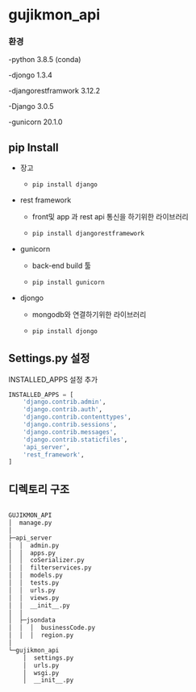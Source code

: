 # gujikmon_api



### 환경

-python 3.8.5 (conda)

-djongo 1.3.4

-djangorestframwork 3.12.2

-Django 3.0.5

-gunicorn 20.1.0



## pip Install

- 장고

  - ```bash
    pip install django
    ```

- rest framework

  - front및 app 과 rest api 통신을 하기위한 라이브러리

  - ```bash
    pip install djangorestframework
    ```

- gunicorn

  - back-end build 툴

  - ```bash
    pip install gunicorn
    ```

- djongo

  - mongodb와 연결하기위한 라이브러리

  - ```bash
    pip install djongo
    ```



## Settings.py 설정



INSTALLED_APPS 설정 추가

```python
INSTALLED_APPS = [
    'django.contrib.admin',
    'django.contrib.auth',
    'django.contrib.contenttypes',
    'django.contrib.sessions',
    'django.contrib.messages',
    'django.contrib.staticfiles',
    'api_server', 
    'rest_framework',
]
```





## 디렉토리 구조

```bash

GUJIKMON_API
│  manage.py
│
├─api_server
│  │  admin.py
│  │  apps.py
│  │  coSerializer.py
│  │  filterservices.py
│  │  models.py
│  │  tests.py
│  │  urls.py
│  │  views.py
│  │  __init__.py
│  │
│  ├─jsondata
│  │  │  businessCode.py
│  │  │  region.py
│
└─gujikmon_api
    │  settings.py
    │  urls.py
    │  wsgi.py
    │  __init__.py
```

